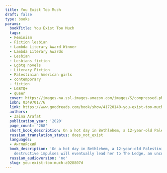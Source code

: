 ```yaml
---
title: You Exist Too Much
draft: false
type: books
params:
  bookTitle: You Exist Too Much
  tags:
  - Feminism
  - Fiction lesbian
  - Lambda Literary Award Winner
  - Lambda Literary Awards
  - Lesbian
  - Lesbians fiction
  - Lgbtq novels
  - Literary Fiction
  - Palestinian American girls
  - contemporary
  - fiction
  - LGBTQ+
  - queer
  cover: https://images-na.ssl-images-amazon.com/images/S/compressed.photo.goodreads.com/books/1570133456i/41720140.jpg
  isbn: 0349701776
  link: https://www.goodreads.com/book/show/41720140-you-exist-too-much
  authors:
  - Zaina Arafat
  publication_year: '2020'
  page_count: '268'
  short_book_description: On a hot day in Bethlehem, a 12-year-old Palestinian-American girl is yelled at by a group of men outside the Church of the Nativity. She has exposed her legs in a biblical city, an act they deem...
  russian_translation_status: does_not_exist
  languages:
  - Английский
  book_description: 'On a hot day in Bethlehem, a 12-year-old Palestinian-American girl is yelled at by a group of men outside the Church of the Nativity. She has exposed her legs in a biblical city, an act they deem forbidden, and their judgement will echo on through her adolescence. When our narrator finally admits to her mother that she is queer, her mother''s response only intensifies a sense of shame: "You exist too much," she tells her daughter.Told in vignettes that flash between the U.S. and the Middle East--from New York to Jordan, Lebanon, and Palestine--Zaina Arafat''s debut novel traces her protagonist''s progress from blushing teen to sought-after DJ and aspiring writer. In Brooklyn, she moves into an apartment with her first serious girlfriend and tries to content herself with their comfortable relationship. But soon her longings, so closely hidden during her teenage years, explode out into reckless romantic encounters and obsessions with other people.Her desire to thwart her own
    destructive impulses will eventually lead her to The Ledge, an unconventional treatment center that identifies her affliction as "love addiction." In this strange, enclosed society she will start to consider the unnerving similarities between her own internal traumas and divisions and those of the places that have formed her.Opening up the fantasies and desires of one young woman caught between cultural, religious, and sexual identities,You Exist Too Muchis a captivating story charting two of our most intense longings: for love, and a place to call home.'
  russian_audioversion: 'no'
  slug: you-exist-too-much-a928807d
---
```

